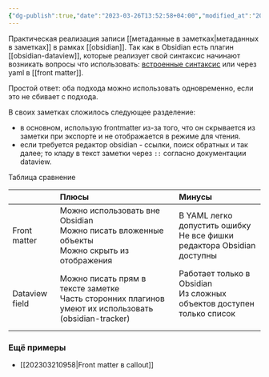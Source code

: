 ```yaml
---
{"dg-publish":true,"date":"2023-03-26T13:52:58+04:00","modified_at":"2023-03-26T14:19:18+04:00","permalink":"/metadannye-v-obsidian/","dgPassFrontmatter":true}
---
```



Практическая реализация записи [[метаданные в заметках|метаданных в заметках]]  в рамках [[obsidian]]. Так как в Obsidian есть плагин [[obsidian-dataview]], которые реализует свой синтаксис начинают возникать вопросы что использовать: [встроенные синтаксис](https://blacksmithgu.github.io/obsidian-dataview/annotation/add-metadata/) или через yaml в [[front matter]].

Простой ответ: оба подхода можно использовать одновременно, если это не сбивает с подхода.

В своих заметках сложилось следующее разделение:
- в основном, использую frontmatter из-за того, что он скрывается из заметки при экспорте и не отображается в режиме для чтения. 
- если требуется редактор obsidian - ссылки, поиск обратных и так далее; то кладу в текст заметки через `::` согласно документации dataview.

Таблица сравнение


|  |Плюсы|Минусы|
|:--|:--|:--|
|Front matter|Можно использовать вне Obsidian <br> Можно писать вложенные объекты  <br> Можно скрыть из отображения  |В YAML легко допустить ошибку <br> Не все фишки редактора Obsidian доступны |
|Dataview field|Можно писать прям в тексте заметке  <br> Часть сторонних плагинов умеют их использовать (obsidian-tracker) |Работает только в Obsidian <br> Из сложных объектов доступен только список  <br> |

### Ещё примеры

- [[202303210958|Front matter в callout]]
